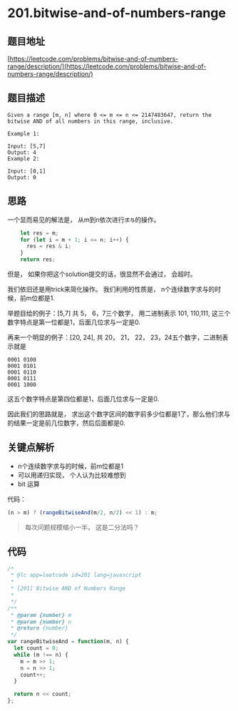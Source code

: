 # 201.bitwise-and-of-numbers-range

## 题目地址

[https://leetcode.com/problems/bitwise-and-of-numbers-range/description/](https://leetcode.com/problems/bitwise-and-of-numbers-range/description/)

## 题目描述

```text
Given a range [m, n] where 0 <= m <= n <= 2147483647, return the bitwise AND of all numbers in this range, inclusive.

Example 1:

Input: [5,7]
Output: 4
Example 2:

Input: [0,1]
Output: 0
```

## 思路

一个显而易见的解法是， 从m到n依次进行`求与`的操作。

```javascript
    let res = m;
    for (let i = m + 1; i <= n; i++) {
      res = res & i;
    }
    return res;
```

但是， 如果你把这个solution提交的话，很显然不会通过， 会超时。

我们依旧还是用trick来简化操作。 我们利用的性质是， n个连续数字求与的时候，前m位都是1.

举题目给的例子：\[5,7\] 共 5， 6，7三个数字， 用二进制表示 101, 110,111, 这三个数字特点是第一位都是1，后面几位求与一定是0.

再来一个明显的例子：\[20, 24\], 共 20， 21， 22， 23，24五个数字，二进制表示就是

```text
0001 0100
0001 0101
0001 0110
0001 0111
0001 1000
```

这五个数字特点是第四位都是1，后面几位求与一定是0.

因此我们的思路就是， 求出这个数字区间的数字前多少位都是1了，那么他们求与的结果一定是前几位数字，然后后面都是0.

## 关键点解析

* n个连续数字求与的时候，前m位都是1
* 可以用递归实现， 个人认为比较难想到
* bit 运算

代码：

```javascript
(n > m) ? (rangeBitwiseAnd(m/2, n/2) << 1) : m;
```

> 每次问题规模缩小一半， 这是二分法吗？

## 代码

```javascript
/*
 * @lc app=leetcode id=201 lang=javascript
 *
 * [201] Bitwise AND of Numbers Range
 *
 */
/**
 * @param {number} m
 * @param {number} n
 * @return {number}
 */
var rangeBitwiseAnd = function(m, n) {
  let count = 0;
  while (m !== n) {
    m = m >> 1;
    n = n >> 1;
    count++;
  }

  return n << count;
};
```

